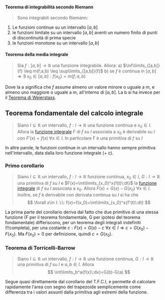 #### Teorema di integrabilità secondo Riemann
> Sono integrabili secondo Riemann:
1) Le funzioni continue su un intervallo $[a,b]$
2) le funzioni limitate su un intervallo $[a,b]$ aventi un numero finito di punti di discontinuità di prima specie
3) le funzioni monotone su un intervallo $[a,b]$

#### Teorema della media integrale
> Sia $f:[a,b]\rightarrow \mathbb{R}$ una funzione integrabile.
> Allora:
> a) $\inf\limits_{[a,b]}{f} \leq m(f;a,b) \leq \sup\limits_{[a,b]}{f}$
> b) se $f$ è continua in $[a,b] \Rightarrow \exists\: x_0\in [a,b]:f(x_0)=m(f;a,b)$

Dove la a significa che $f$ assume almeno un valore minore o uguale a m, e almeno uno maggiore o uguale a m, all'interno di $[a,b]$.
La b si ha invece per il [Teorema di Weierstass](<TeoremiContinuità##Teorema di Weierstass>).

## Teorema fondamentale del calcolo integrale
> Siano $I \subseteq\mathbb{R}$ un intervallo, $f:I\rightarrow\mathbb{R}$ una funzione continua e $x_0\in I$.
> Allora la [funzione integrale](<Integrali definiti#Funzione Integrale>) $F$ di $f$ su $I$ associata a $x_0$ è derivabile su $I$ con $F'(x)=f(x)\:\forall x\in I$.
> In particolare F è una primitiva di $f$ su $I$

In altre parole, le funzioni continue in un intervallo hanno sempre primitiva nell'intervallo, data dalla loro funzione integrale (+ c).

### Primo corollario
> Siano $I \subseteq\mathbb{R}$ un intervallo, $f:I\rightarrow\mathbb{R}$ funzione continua, $x_0\in I$, $G:I\rightarrow\mathbb{R}$ una primitiva di $f$ su $I$ e $F(x)=\int\limits_{x_0}^x{f(t)\:dt}$ la [funzione integrale](<Integrali definiti#Funzione Integrale>) di $f$ su $I$ associata a $x_0$. 
> Allora $F(x)=G(x)-G(x_0)\:\forall x\in I$.
> Inoltre, se $f$ è derivabile con derivata continua su $I$ si ha che
> $$
 \forall x\in I: \:\: f(x)=f(x_0)+\int\limits_{x_0}^x{f'(t)\:dt}
 $$

La prima parte del corollario deriva dal fatto che due primitive di una stessa funzione (F per il teorema fondamentale, G per ipotesi del teorema fondamentale) differiscono, per un teorema degli integrali indefiniti (!!completa), per una costante $c: F(x)=G(x)-c \:\forall x\in I\Rightarrow c=G(x_0)-F(x_0)$. Ma $F(x_0)=0$ per definizione, quindi $c=G(x_0)$.

### Teorema di Torricelli-Barrow
>Siano $I\subseteq\mathbb{R}$ un intervallo, $f:I\rightarrow\mathbb{R}$ una funzione continua, $G:I\rightarrow\mathbb{R}$ una primitiva di $f$ su $I$ e $a,b\in I$.
>Allora
>$$
\int\limits_b^a{f(x)\:dx}=G(b)-G(a)
 $$

Segue quasi direttamente dal corollario del T.F.C.I, e permette di calcolare rapidamente l'area con segno del trapezoide semplicemente come differenza tra i valori assunti dalla primitiva agli estremi della funzione.